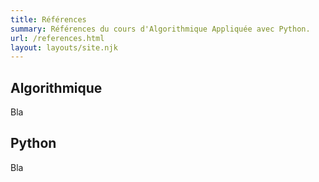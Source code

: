 ```yaml
---
title: Références
summary: Références du cours d'Algorithmique Appliquée avec Python.
url: /references.html
layout: layouts/site.njk
---
```


## Algorithmique

Bla

## Python

Bla